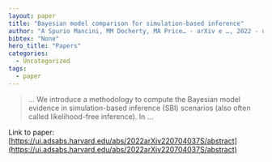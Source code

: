 ```yaml
---
layout: paper
title: "Bayesian model comparison for simulation-based inference"
author: "A Spurio Mancini, MM Docherty, MA Price… - arXiv e …, 2022 - ui.adsabs.harvard.edu"
bibtex: "None"
hero_title: "Papers"
categories:
  - Uncategorized
tags:
  - paper
---
```

>… We introduce a methodology to compute the Bayesian model evidence in simulation-based inference (SBI) scenarios (also often called likelihood-free inference). In …

Link to paper: [https://ui.adsabs.harvard.edu/abs/2022arXiv220704037S/abstract](https://ui.adsabs.harvard.edu/abs/2022arXiv220704037S/abstract)



